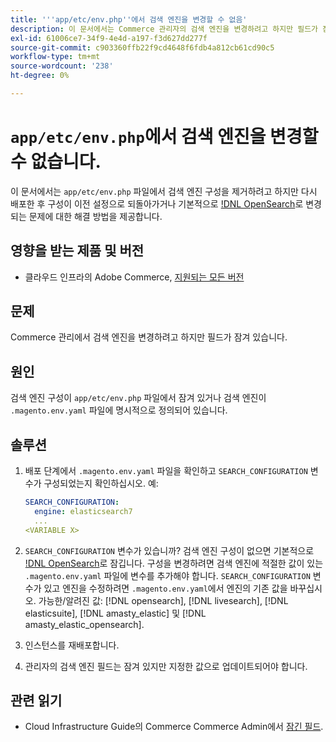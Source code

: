 ```yaml
---
title: '''app/etc/env.php''에서 검색 엔진을 변경할 수 없음'
description: 이 문서에서는 Commerce 관리자의 검색 엔진을 변경하려고 하지만 필드가 잠겨 있는 문제에 대한 해결 방법을 제공합니다.
exl-id: 61006ce7-34f9-4e4d-a197-f3d627dd277f
source-git-commit: c903360ffb22f9cd4648f6fdb4a812cb61cd90c5
workflow-type: tm+mt
source-wordcount: '238'
ht-degree: 0%

---
```


# `app/etc/env.php`에서 검색 엔진을 변경할 수 없습니다.

이 문서에서는 `app/etc/env.php` 파일에서 검색 엔진 구성을 제거하려고 하지만 다시 배포한 후 구성이 이전 설정으로 되돌아가거나 기본적으로 [!DNL OpenSearch](으)로 변경되는 문제에 대한 해결 방법을 제공합니다.

## 영향을 받는 제품 및 버전

* 클라우드 인프라의 Adobe Commerce, [지원되는 모든 버전](https://magento.com/sites/default/files/magento-software-lifecycle-policy.pdf)

## 문제

Commerce 관리에서 검색 엔진을 변경하려고 하지만 필드가 잠겨 있습니다.

## 원인

검색 엔진 구성이 `app/etc/env.php` 파일에서 잠겨 있거나 검색 엔진이 `.magento.env.yaml` 파일에 명시적으로 정의되어 있습니다.

## 솔루션

1. 배포 단계에서 `.magento.env.yaml` 파일을 확인하고 `SEARCH_CONFIGURATION` 변수가 구성되었는지 확인하십시오. 예:

   ```yaml
   SEARCH_CONFIGURATION:
     engine: elasticsearch7
     ...
   <VARIABLE X>
   ```

1. `SEARCH_CONFIGURATION` 변수가 있습니까? 검색 엔진 구성이 없으면 기본적으로 [!DNL OpenSearch](으)로 잠깁니다. 구성을 변경하려면 검색 엔진에 적절한 값이 있는 `.magento.env.yaml` 파일에 변수를 추가해야 합니다. `SEARCH_CONFIGURATION` 변수가 있고 엔진을 수정하려면 `.magento.env.yaml`에서 엔진의 기존 값을 바꾸십시오. 가능한/알려진 값: [!DNL opensearch], [!DNL livesearch], [!DNL elasticsuite], [!DNL amasty_elastic] 및 [!DNL amasty_elastic_opensearch].
1. 인스턴스를 재배포합니다.
1. 관리자의 검색 엔진 필드는 잠겨 있지만 지정한 값으로 업데이트되어야 합니다.

## 관련 읽기

* Cloud Infrastructure Guide의 Commerce Commerce Admin에서 [잠긴 필드](/help/troubleshooting/miscellaneous/locked-fields-in-magento-admin.md).
